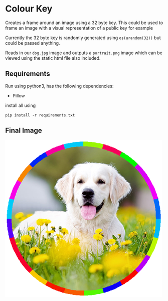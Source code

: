# Colour Key

Creates a frame around an image using a 32 byte key. This could be used to frame an image with a visual representation of a public key for example

Currently the 32 byte key is randomly generated using `os(urandom(32))` but could be passed anything.

Reads in our `dog.jpg` image and outputs a `portrait.png` image which can be viewed using the static html file also included.

## Requirements

Run using python3, has the following dependencies:

- Pillow

install all using
```
pip install -r requirements.txt
```

## Final Image
![portrait](https://github.com/darcys22/Colour-Key/blob/master/portrait.png)
